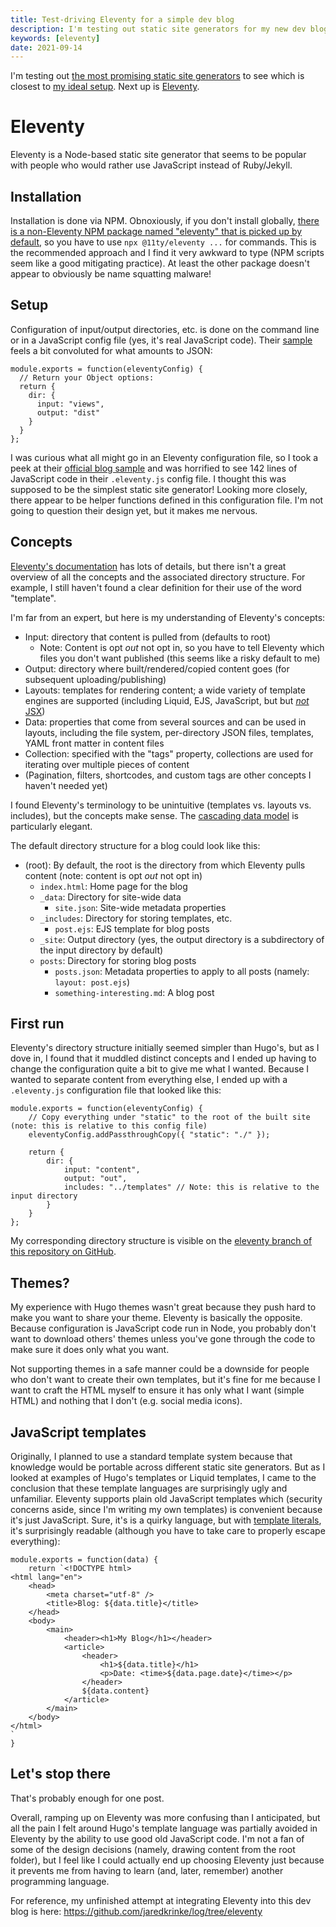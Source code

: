 ```yaml
---
title: Test-driving Eleventy for a simple dev blog
description: I'm testing out static site generators for my new dev blog. Here's my first experience with Eleventy.
keywords: [eleventy]
date: 2021-09-14
---
```


I'm testing out [the most promising static site generators](generator-research.md) to see which is closest to [my ideal setup](generator.md). Next up is [Eleventy](https://www.11ty.dev/).

# Eleventy
Eleventy is a Node-based static site generator that seems to be popular with people who would rather use JavaScript instead of Ruby/Jekyll.

## Installation
Installation is done via NPM. Obnoxiously, if you don't install globally, [there is a non-Eleventy NPM package named "eleventy" that is picked up by default](https://www.11ty.dev/docs/usage/), so you have to use `npx @11ty/eleventy ...` for commands. This is the recommended approach and I find it very awkward to type (NPM scripts seem like a good mitigating practice). At least the other package doesn't appear to obviously be name squatting malware!

## Setup
Configuration of input/output directories, etc. is done on the command line or in a JavaScript config file (yes, it's real JavaScript code). Their [sample](https://www.11ty.dev/docs/config/) feels a bit convoluted for what amounts to JSON:

```
module.exports = function(eleventyConfig) {
  // Return your Object options:
  return {
    dir: {
      input: "views",
      output: "dist"
    }
  }
};
```

I was curious what all might go in an Eleventy configuration file, so I took a peek at their [official blog sample](https://github.com/11ty/eleventy-base-blog) and was horrified to see 142 lines of JavaScript code in their `.eleventy.js` config file. I thought this was supposed to be the simplest static site generator! Looking more closely, there appear to be helper functions defined in this configuration file. I'm not going to question their design yet, but it makes me nervous.

## Concepts
[Eleventy's documentation](https://www.11ty.dev/docs/) has lots of details, but there isn't a great overview of all the concepts and the associated directory structure. For example, I still haven't found a clear definition for their use of the word "template".

I'm far from an expert, but here is my understanding of Eleventy's concepts:

* Input: directory that content is pulled from (defaults to root)
  * Note: Content is opt *out* not opt in, so you have to tell Eleventy which files you don't want published (this seems like a risky default to me)
* Output: directory where built/rendered/copied content goes (for subsequent uploading/publishing)
* Layouts: templates for rendering content; a wide variety of template engines are supported (including Liquid, EJS, JavaScript, but but [*not* JSX](https://github.com/11ty/eleventy/issues/235))
* Data: properties that come from several sources and can be used in layouts, including the file system, per-directory JSON files, templates, YAML front matter in content files
* Collection: specified with the "tags" property, collections are used for iterating over multiple pieces of content
* (Pagination, filters, shortcodes, and custom tags are other concepts I haven't needed yet)

I found Eleventy's terminology to be unintuitive (templates vs. layouts vs. includes), but the concepts make sense. The [cascading data model](https://www.11ty.dev/docs/data-cascade/) is particularly elegant.

The default directory structure for a blog could look like this:

* (root): By default, the root is the directory from which Eleventy pulls content (note: content is opt *out* not opt in)
  * `index.html`: Home page for the blog
  * `_data`: Directory for site-wide data
    * `site.json`: Site-wide metadata properties
  * `_includes`: Directory for storing templates, etc.
    * `post.ejs`: EJS template for blog posts
  * `_site`: Output directory (yes, the output directory is a subdirectory of the input directory by default)
  * `posts`: Directory for storing blog posts
    * `posts.json`: Metadata properties to apply to all posts (namely: `layout: post.ejs`)
    * `something-interesting.md`: A blog post

## First run
Eleventy's directory structure initially seemed simpler than Hugo's, but as I dove in, I found that it muddled distinct concepts and I ended up having to change the configuration quite a bit to give me what I wanted. Because I wanted to separate content from everything else, I ended up with a `.eleventy.js` configuration file that looked like this:

```
module.exports = function(eleventyConfig) {
    // Copy everything under "static" to the root of the built site (note: this is relative to this config file)
    eleventyConfig.addPassthroughCopy({ "static": "./" });

    return {
        dir: {
            input: "content",
            output: "out",
            includes: "../templates" // Note: this is relative to the input directory
        }
    }
};
```

My corresponding directory structure is visible on the [eleventy branch of this repository on GitHub](https://github.com/jaredkrinke/log/tree/eleventy).

## Themes?
My experience with Hugo themes wasn't great because they push hard to make you want to share your theme. Eleventy is basically the opposite. Because configuration is JavaScript code run in Node, you probably don't want to download others' themes unless you've gone through the code to make sure it does only what you want.

Not supporting themes in a safe manner could be a downside for people who don't want to create their own templates, but it's fine for me because I want to craft the HTML myself to ensure it has only what I want (simple HTML) and nothing that I don't (e.g. social media icons).

## JavaScript templates
Originally, I planned to use a standard template system because that knowledge would be portable across different static site generators. But as I looked at examples of Hugo's templates or Liquid templates, I came to the conclusion that these template languages are surprisingly ugly and unfamiliar. Eleventy supports plain old JavaScript templates which (security concerns aside, since I'm writing my own templates) is convenient because it's just JavaScript. Sure, it's is a quirky language, but with [template literals](https://developer.mozilla.org/en-US/docs/Web/JavaScript/Reference/Template_literals), it's surprisingly readable (although you have to take care to properly escape everything):

```
module.exports = function(data) {
    return `<!DOCTYPE html>
<html lang="en">
    <head>
        <meta charset="utf-8" />
        <title>Blog: ${data.title}</title>
    </head>
    <body>
        <main>
            <header><h1>My Blog</h1></header>
            <article>
                <header>
                    <h1>${data.title}</h1>
                    <p>Date: <time>${data.page.date}</time></p>
                </header>
                ${data.content}
            </article>
        </main>
    </body>
</html>
`
}
```

## Let's stop there
That's probably enough for one post.

Overall, ramping up on Eleventy was more confusing than I anticipated, but all the pain I felt around Hugo's template language was partially avoided in Eleventy by the ability to use good old JavaScript code. I'm not a fan of some of the design decisions (namely, drawing content from the root folder), but I feel like I could actually end up choosing Eleventy just because it prevents me from having to learn (and, later, remember) another programming language.

For reference, my unfinished attempt at integrating Eleventy into this dev blog is here: https://github.com/jaredkrinke/log/tree/eleventy